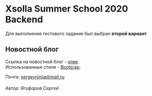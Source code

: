 # Xsolla Summer School 2020 Backend
Для выполнения тестового задания был выбран **второй вариант**
## Новостной блог
Ссылка на новостной блог - [*клик*](https://saviorcheg.000webhostapp.com/).  
Использованные стили - [Bootsrap](https://getbootstrap.com/).
  
Почта: sergeyninjia@mail.ru    
###### Автор: Ягофаров Сергей
